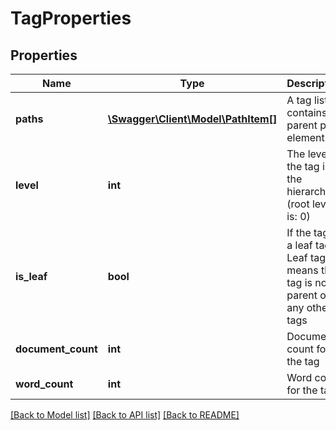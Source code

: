 # TagProperties

## Properties
Name | Type | Description | Notes
------------ | ------------- | ------------- | -------------
**paths** | [**\Swagger\Client\Model\PathItem[]**](PathItem.md) | A tag list contains parent path elements | [optional] 
**level** | **int** | The level of the tag in the hierarchy (root level is: 0) | [optional] 
**is_leaf** | **bool** | If the tag is a leaf tag. Leaf tag means the tag is not a parent of any other tags | [optional] 
**document_count** | **int** | Document count for the tag | [optional] 
**word_count** | **int** | Word count for the tag | [optional] 


[[Back to Model list]](../README.md#documentation-for-models) [[Back to API list]](../README.md#documentation-for-api-endpoints) [[Back to README]](../README.md)



